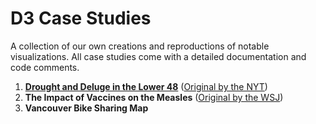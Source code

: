 # D3 Case Studies

A collection of our own creations and reproductions of notable visualizations. All case studies come with a detailed documentation and code comments.

1. **[Drought and Deluge in the Lower 48](drought)** ([Original by the NYT](https://archive.nytimes.com/www.nytimes.com/interactive/2012/08/11/sunday-review/drought-history.html))
2. **The Impact of Vaccines on the Measles** ([Original by the WSJ](http://graphics.wsj.com/infectious-diseases-and-vaccines/))
3. **Vancouver Bike Sharing Map**